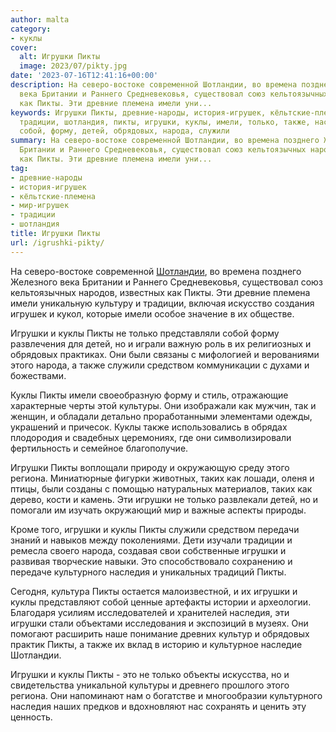 ```yaml
---
author: malta
category:
- куклы
cover:
  alt: Игрушки Пикты
  image: 2023/07/pikty.jpg
date: '2023-07-16T12:41:16+00:00'
description: На северо-востоке современной Шотландии, во времена позднего Железного
  века Британии и Раннего Средневековья, существовал союз кельтоязычных народов, известных
  как Пикты. Эти древние племена имели уни...
keywords: Игрушки Пикты, древние-народы, история-игрушек, кёльтские-племена, мир-игрушек,
  традиции, шотландия, пикты, игрушки, куклы, имели, только, также, наследия, шотландии,
  собой, форму, детей, обрядовых, народа, служили
summary: На северо-востоке современной Шотландии, во времена позднего Железного века
  Британии и Раннего Средневековья, существовал союз кельтоязычных народов, известных
  как Пикты. Эти древние племена имели уни...
tag:
- древние-народы
- история-игрушек
- кёльтские-племена
- мир-игрушек
- традиции
- шотландия
title: Игрушки Пикты
url: /igrushki-pikty/
---
```


На северо-востоке современной [Шотландии](https://www.adora.ru/igrushki-shotlandczev/531/), во времена позднего Железного века Британии и Раннего Средневековья, существовал союз кельтоязычных народов, известных как Пикты. Эти древние племена имели уникальную культуру и традиции, включая искусство создания игрушек и кукол, которые имели особое значение в их обществе.

Игрушки и куклы Пикты не только представляли собой форму развлечения для детей, но и играли важную роль в их религиозных и обрядовых практиках. Они были связаны с мифологией и верованиями этого народа, а также служили средством коммуникации с духами и божествами.

Куклы Пикты имели своеобразную форму и стиль, отражающие характерные черты этой культуры. Они изображали как мужчин, так и женщин, и обладали детально проработанными элементами одежды, украшений и причесок. Куклы также использовались в обрядах плодородия и свадебных церемониях, где они символизировали фертильность и семейное благополучие.

Игрушки Пикты воплощали природу и окружающую среду этого региона. Миниатюрные фигурки животных, таких как лошади, оленя и птицы, были созданы с помощью натуральных материалов, таких как дерево, кости и камень. Эти игрушки не только развлекали детей, но и помогали им изучать окружающий мир и важные аспекты природы.

Кроме того, игрушки и куклы Пикты служили средством передачи знаний и навыков между поколениями. Дети изучали традиции и ремесла своего народа, создавая свои собственные игрушки и развивая творческие навыки. Это способствовало сохранению и передаче культурного наследия и уникальных традиций Пикты.

Сегодня, культура Пикты остается малоизвестной, и их игрушки и куклы представляют собой ценные артефакты истории и археологии. Благодаря усилиям исследователей и хранителей наследия, эти игрушки стали объектами исследования и экспозиций в музеях. Они помогают расширить наше понимание древних культур и обрядовых практик Пикты, а также их вклад в историю и культурное наследие Шотландии.

Игрушки и куклы Пикты \- это не только объекты искусства, но и свидетельства уникальной культуры и древнего прошлого этого региона. Они напоминают нам о богатстве и многообразии культурного наследия наших предков и вдохновляют нас сохранять и ценить эту ценность.
